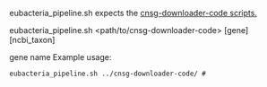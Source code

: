 eubacteria_pipeline.sh expects the [cnsg-downloader-code scripts.](https://github.com/jovillarrealm/cnsg-downloader-code)


eubacteria_pipeline.sh <path/to/cnsg-downloader-code> [gene] [ncbi_taxon]

gene name
Example usage: 

    eubacteria_pipeline.sh ../cnsg-downloader-code/ #